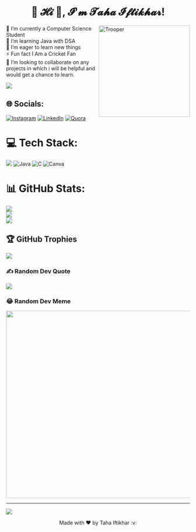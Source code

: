 

<h1 align="center">💫 𝓗𝓲 👋, 𝓘'𝓶 𝓣𝓪𝓱𝓪 𝓘𝓯𝓽𝓲𝓴𝓱𝓪𝓻!</h1>                                                         
<img align="right" alt="Trooper" width="250" src="https://media.giphy.com/media/pGRYKh7FTWmhpeDIJc/giphy.gif">

🔭 I’m currently a Computer Science Student<br>🌱 I’m learning Java with DSA<br>🤝 I’m eager to learn new things<br>⚡ Fun fact I Am a Cricket Fan<br>💞️ I’m looking to collaborate on any projects in which i will be helpful and would get a chance to learn.

<!-- profile views -->
[![](https://visitcount.itsvg.in/api?id=dexter-ifti&icon=0&color=0)](https://visitcount.itsvg.in)
  
## 🌐 Socials:
[![Instagram](https://img.shields.io/badge/Instagram-%23E4405F.svg?logo=Instagram&logoColor=white)](https://instagram.com/dexter_ifti) [![LinkedIn](https://img.shields.io/badge/LinkedIn-%230077B5.svg?logo=linkedin&logoColor=white)](https://linkedin.com/in/www.linkedin.com/in/ifti-taha) [![Quora](https://img.shields.io/badge/Quora-%23B92B27.svg?logo=Quora&logoColor=white)](https://quora.com/profile/dexter_ifti) 

# 💻 Tech Stack:
<img src="https://img.shields.io/badge/Visual_Studio_Code-0078D4?style=for-the-badge&logo=visual%20studio%20code&logoColor=white" /> ![Java](https://img.shields.io/badge/java-%23ED8B00.svg?style=for-the-badge&logo=java&logoColor=white) ![C](https://img.shields.io/badge/c-%2300599C.svg?style=for-the-badge&logo=c&logoColor=white) ![Canva](https://img.shields.io/badge/Canva-%2300C4CC.svg?style=for-the-badge&logo=Canva&logoColor=white)
# 📊 GitHub Stats:
![](https://github-readme-stats.vercel.app/api?username=dexter-ifti&theme=dark&hide_border=false&include_all_commits=false&count_private=false)<br/>
![](https://github-readme-streak-stats.herokuapp.com/?user=dexter-ifti&theme=dark&hide_border=false)<br/>
![](https://github-readme-stats.vercel.app/api/top-langs/?username=dexter-ifti&theme=dark&hide_border=false&include_all_commits=false&count_private=false&layout=compact)
## 🏆 GitHub Trophies
![](https://github-profile-trophy.vercel.app/?username=dexter-ifti&theme=radical&no-frame=false&no-bg=true&margin-w=4)

### ✍️ Random Dev Quote
![](https://quotes-github-readme.vercel.app/api?type=horizontal&theme=radical)

### 😂 Random Dev Meme
<img src="https://random-memer.herokuapp.com/" width="512px"/>

---
[![](https://visitcount.itsvg.in/api?id=dexter-ifti&icon=0&color=0)](https://visitcount.itsvg.in)

<p align="center"> Made with ❤️ by Taha Iftikhar :v:
